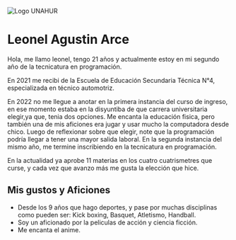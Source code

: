 ![Logo UNAHUR](./assets/UNAHUR.png)


# Leonel Agustin Arce




Hola, me llamo leonel, tengo 21 años y actualmente estoy en mi segundo año de la tecnicatura en programación.

En 2021 me recibi de la Escuela de Educación Secundaria Técnica N°4, especializada en técnico automotriz. 

En 2022 no me llegue a anotar en la primera instancia del curso de ingreso, en ese momento estaba en la disyuntiba de que carrera universitaria elegir,ya que, tenia dos opciones. Me encanta la educación fisica, pero también una de mis aficiones era jugar y usar mucho la computadora desde chico. Luego de reflexionar sobre que elegir, note que la programación podría llegar a tener una mayor salida laboral. En la segunda instancia del mismo año, me termine inscribiendo en la tecnicatura en programación.

En la actualidad ya aprobe 11 materias en los cuatro cuatrismetres que curse, y cada vez que avanzo más me gusta la elección que hice.

## Mis gustos y Aficiones
* Desde los 9 años que hago deportes, y pase por muchas disciplinas como pueden ser: Kick boxing, Basquet, Atletismo, Handball.
* Soy un aficionado por la peliculas de acción y ciencia ficción.
* Me encanta el anime.
